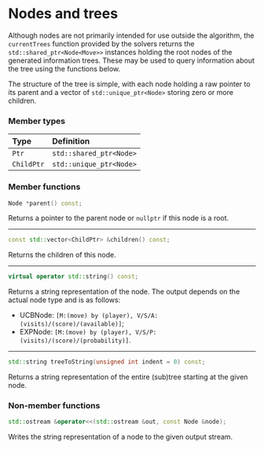 # Nodes and trees
Although nodes are not primarily intended for use outside the algorithm, the `currentTrees` function provided by the solvers returns the `std::shared_ptr<Node<Move>>` instances holding the root nodes of the generated information trees. These may be used to query information about the tree using the functions below.

The structure of the tree is simple, with each node holding a raw pointer to its parent and a vector of `std::unique_ptr<Node>` storing zero or more children.

### Member types

| Type      | Definition                |
|:----------|:--------------------------|
|`Ptr`      |`std::shared_ptr<Node>`    |
|`ChildPtr` |`std::unique_ptr<Node>`    |

### Member functions
```cpp
Node *parent() const;
```
Returns a pointer to the parent node or `nullptr` if this node is a root.

---
```cpp
const std::vector<ChildPtr> &children() const;
```
Returns the children of this node.

---
```cpp
virtual operator std::string() const;
```
Returns a string representation of the node. The output depends on the actual node type and is as follows:
* UCBNode: `[M:(move) by (player), V/S/A: (visits)/(score)/(available)]`;
* EXPNode: `[M:(move) by (player), V/S/P: (visits)/(score)/(probability)]`.

---
```cpp
std::string treeToString(unsigned int indent = 0) const;
```
Returns a string representation of the entire (sub)tree starting at the given node.

### Non-member functions
```cpp
std::ostream &operator<<(std::ostream &out, const Node &node);
```
Writes the string representation of a node to the given output stream.

